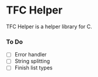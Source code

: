 # TFC Helper

TFC Helper is a helper library for C.

### To Do

- [ ] Error handler
- [ ] String splitting
- [ ] Finish list types